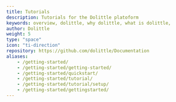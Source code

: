 ```yaml
---
title: Tutorials
description: Tutorials for the Dolittle platoform
keywords: overview, dolittle, why dolittle, what is dolittle, 
author: Dolittle
weight: 5
type: "space"
icon: "ti-direction"
repository: https://github.com/dolittle/Documentation
aliases:
    - /getting-started/
    - /getting-started/getting-started/
    - /getting-started/quickstart/
    - /getting-started/tutorial/
    - /getting-started/tutorial/setup/
    - /getting-started/gettingstarted/
---
```

